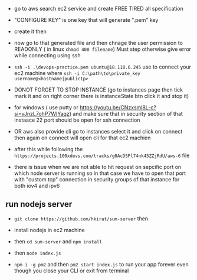 - go to aws search ec2 service and create FREE TIRED all specification

- "CONFIGURE KEY" is one key that will generate ".pem" key 

- create it then

- now go to that generated file and then chnage the user permission to READONLY ( in linux `chmod 400 filename`) Must step otherwise give error while connecting using ssh

- `ssh -i .\devops-practice.pem ubuntu@18.118.6.245` use to connect your ec2 machine where `ssh -i C:\path\to\private_key username@<hostname|publicIp>`

- DONOT FORGET TO STOP INSTANCE (go to instances page then tick mark it and on right corner there is instanceState btn click it and stop it)

- for windows ( use putty or https://youtu.be/CNzxsml8L-c?si=vJnzL7ohP7WIYaqz) and make sure that in security section of that instaace 22 port should be open for ssh connection 

- OR aws also provide cli go to instances select it and click on connect then again on connect will open cli for that ec2 machien

- after this while following the `https://projects.100xdevs.com/tracks/g0AcDSPl74nk45ZZjRdU/aws-6` file

- there is issue when we are not able to hit request on sepcific port on which node server is running so in that case we have to open that port with "custom tcp" connection in security groups of that instance for both iov4 and ipv6

## run nodejs server

- `git clone https://github.com/hkirat/sum-server` then 
- install nodejs in ec2 machine
- then `cd sum-server` and `npm install`
- then `node index.js`

- `npm i -g pm2` and then `pm2 start index.js` to run your app forever even though you close your CLI or exit from terminal
